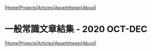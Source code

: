 |[Home](/README.md)|[Projects](/projects.md)|[Articles](/articles.md)|[Apophthegm](/apophthegm.md)|[About](/about.md)|

# 一般常識文章結集 - 2020 OCT-DEC



|[Home](/README.md)|[Projects](/projects.md)|[Articles](/articles.md)|[Apophthegm](/apophthegm.md)|[About](/about.md)|
